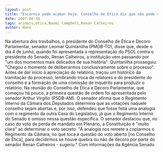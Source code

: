 ```yaml
---
layout: post
title: "Escárnio pode acabar hoje. Conselho de Ética diz que não pode mais adiar caso Renan "
date: 2007-08-30
tags: animais,ética,Naomi Campbell,Renan Calheiros
author: None
---
```

Na abertura dos travbalhos, o presidente do Conselho de &Eacute;tica e Decoro Parlamentar, senador Leomar Quintanilha (PMDB-TO), disse que, desde o dia 4 de junho, quando foi apresentada a representa&ccedil;&atilde;o do PSOL contra o presidente do Senado, Renan Calheiros, a institui&ccedil;&atilde;o vem passando por &quot;um dos momentos mais delicados de sua hist&oacute;ria&quot;. Quintanilha prosseguiu: &quot;Chegou o momento de deliberarmos conclusivamente sobre o processo&quot;. Antes de dar in&iacute;cio &agrave; aprecia&ccedil;&atilde;o do relat&oacute;rio, tra&ccedil;ou um hist&oacute;rico da tramita&ccedil;&atilde;o do processo, lembrando troca de relatores e do presidente do conselho e a forma&ccedil;&atilde;o de uma comiss&atilde;o de inqu&eacute;rito para produzir o relat&oacute;rio.
Na reuni&atilde;o do Conselho de &Eacute;tica e Decoro Parlamentar, que come&ccedil;ou h&aacute; pouco, a primeira quest&atilde;o de ordem foi apresentada pelo senador Arthur Virg&iacute;lio (PSDB-AM). O senador afirma que o Regimento Interno da C&acirc;mara dos Deputados determina que as vota&ccedil;&otilde;es naquele conselho sejam abertas e, por isso, defendeu que fosse feita uma analogia com o regimento da outra Casa do Legislativo, j&aacute; que o Regimento Interno do Senado &eacute; omisso nessa quest&atilde;o espec&iacute;fica. O senador destacou que, no caso do voto de perda de mandato em Plen&aacute;rio, a Constitui&ccedil;&atilde;o &eacute; &quot;muito clara&quot; ao determinar o voto secreto.
&quot;A analogia nos remete a copiarmos o Regimento da C&acirc;mara, no que toca a quest&atilde;o do voto aberto [no Conselho de &Eacute;tica], para decidirmos se houve quebra ou n&atilde;o de decoro por parte do senador Renan Calheiros - sugeriu.&quot;
Com informa&ccedil;&otilde;es da Ag&ecirc;ncia Senado  
